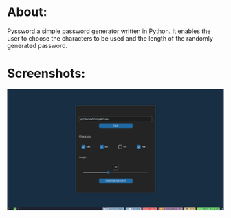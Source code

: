 # About:  

Pyssword a simple password generator written in Python. It enables the user to choose the characters to be used and the length of the randomly generated password.  

# Screenshots:  

![Screenshot-1](./screenshot.png)  
